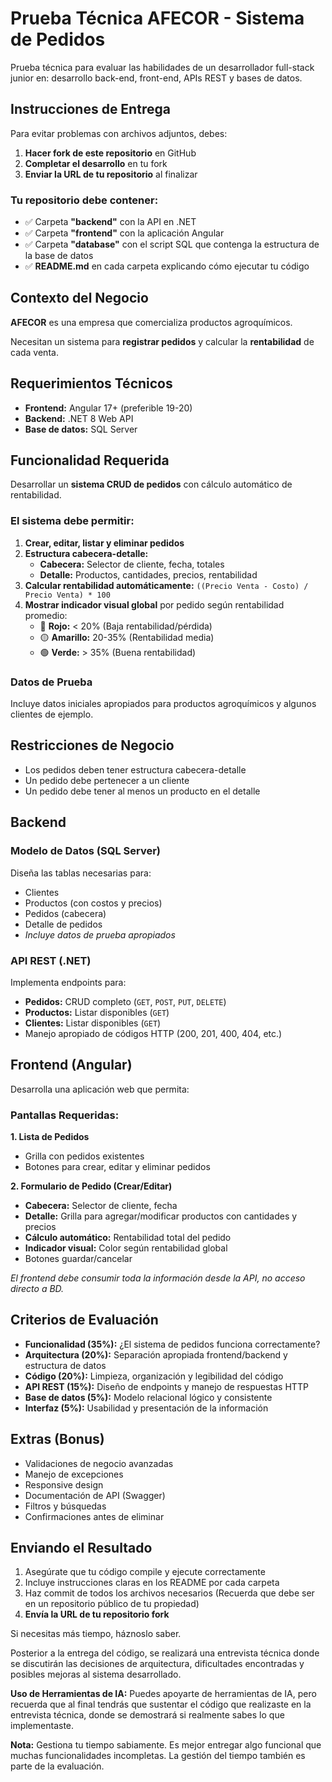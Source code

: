 # Prueba Técnica AFECOR - Sistema de Pedidos

Prueba técnica para evaluar las habilidades de un desarrollador full-stack junior en: desarrollo back-end, front-end, APIs REST y bases de datos.

## Instrucciones de Entrega

Para evitar problemas con archivos adjuntos, debes:

1. **Hacer fork de este repositorio** en GitHub
2. **Completar el desarrollo** en tu fork
3. **Enviar la URL de tu repositorio** al finalizar

### Tu repositorio debe contener:

- ✅ Carpeta **"backend"** con la API en .NET
- ✅ Carpeta **"frontend"** con la aplicación Angular
- ✅ Carpeta **"database"** con el script SQL que contenga la estructura de la base de datos
- ✅ **README.md** en cada carpeta explicando cómo ejecutar tu código

## Contexto del Negocio

**AFECOR** es una empresa que comercializa productos agroquímicos.

Necesitan un sistema para **registrar pedidos** y calcular la **rentabilidad** de cada venta.

## Requerimientos Técnicos

- **Frontend:** Angular 17+ (preferible 19-20)
- **Backend:** .NET 8 Web API
- **Base de datos:** SQL Server

## Funcionalidad Requerida

Desarrollar un **sistema CRUD de pedidos** con cálculo automático de rentabilidad.

### El sistema debe permitir:

1. **Crear, editar, listar y eliminar pedidos**
2. **Estructura cabecera-detalle:**
   - **Cabecera:** Selector de cliente, fecha, totales
   - **Detalle:** Productos, cantidades, precios, rentabilidad
3. **Calcular rentabilidad automáticamente:** `((Precio Venta - Costo) / Precio Venta) * 100`
4. **Mostrar indicador visual global** por pedido según rentabilidad promedio:
   - 🔴 **Rojo:** < 20% (Baja rentabilidad/pérdida)
   - 🟡 **Amarillo:** 20-35% (Rentabilidad media)
   - 🟢 **Verde:** > 35% (Buena rentabilidad)

### Datos de Prueba

Incluye datos iniciales apropiados para productos agroquímicos y algunos clientes de ejemplo.

## Restricciones de Negocio

- Los pedidos deben tener estructura cabecera-detalle
- Un pedido debe pertenecer a un cliente
- Un pedido debe tener al menos un producto en el detalle

## Backend

### Modelo de Datos (SQL Server)

Diseña las tablas necesarias para:

- Clientes
- Productos (con costos y precios)
- Pedidos (cabecera)
- Detalle de pedidos
- _Incluye datos de prueba apropiados_

### API REST (.NET)

Implementa endpoints para:

- **Pedidos:** CRUD completo (`GET`, `POST`, `PUT`, `DELETE`)
- **Productos:** Listar disponibles (`GET`)
- **Clientes:** Listar disponibles (`GET`)
- Manejo apropiado de códigos HTTP (200, 201, 400, 404, etc.)

## Frontend (Angular)

Desarrolla una aplicación web que permita:

### Pantallas Requeridas:

**1. Lista de Pedidos**

- Grilla con pedidos existentes
- Botones para crear, editar y eliminar pedidos

**2. Formulario de Pedido (Crear/Editar)**

- **Cabecera:** Selector de cliente, fecha
- **Detalle:** Grilla para agregar/modificar productos con cantidades y precios
- **Cálculo automático:** Rentabilidad total del pedido
- **Indicador visual:** Color según rentabilidad global
- Botones guardar/cancelar

_El frontend debe consumir toda la información desde la API, no acceso directo a BD._

## Criterios de Evaluación

- **Funcionalidad (35%):** ¿El sistema de pedidos funciona correctamente?
- **Arquitectura (20%):** Separación apropiada frontend/backend y estructura de datos
- **Código (20%):** Limpieza, organización y legibilidad del código
- **API REST (15%):** Diseño de endpoints y manejo de respuestas HTTP
- **Base de datos (5%):** Modelo relacional lógico y consistente
- **Interfaz (5%):** Usabilidad y presentación de la información

## Extras (Bonus)

- Validaciones de negocio avanzadas
- Manejo de excepciones
- Responsive design
- Documentación de API (Swagger)
- Filtros y búsquedas
- Confirmaciones antes de eliminar

## Enviando el Resultado

1. Asegúrate que tu código compile y ejecute correctamente
2. Incluye instrucciones claras en los README por cada carpeta
3. Haz commit de todos los archivos necesarios (Recuerda que debe ser en un repositorio público de tu propiedad)
4. **Envía la URL de tu repositorio fork**

Si necesitas más tiempo, háznoslo saber.

Posterior a la entrega del código, se realizará una entrevista técnica donde se discutirán las decisiones de arquitectura, dificultades encontradas y posibles mejoras al sistema desarrollado.

**Uso de Herramientas de IA:** Puedes apoyarte de herramientas de IA, pero recuerda que al final tendrás que sustentar el código que realizaste en la entrevista técnica, donde se demostrará si realmente sabes lo que implementaste.

**Nota:** Gestiona tu tiempo sabiamente. Es mejor entregar algo funcional que muchas funcionalidades incompletas. La gestión del tiempo también es parte de la evaluación.
